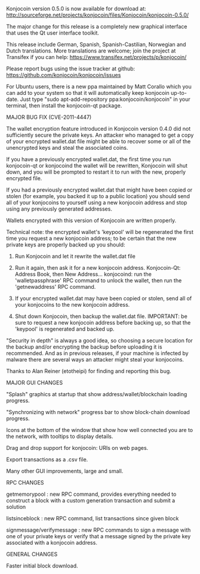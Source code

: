 Konjocoin version 0.5.0 is now available for download at:
http://sourceforge.net/projects/konjocoin/files/Konjocoin/konjocoin-0.5.0/

The major change for this release is a completely new graphical interface that uses the Qt user interface toolkit.

This release include German, Spanish, Spanish-Castilian, Norwegian and Dutch translations. More translations are welcome; join the project at Transifex if you can help:
https://www.transifex.net/projects/p/konjocoin/

Please report bugs using the issue tracker at github:
https://github.com/konjocoin/konjocoin/issues

For Ubuntu users, there is a new ppa maintained by Matt Corallo which you can add to your system so that it will automatically keep konjocoin up-to-date.  Just type "sudo apt-add-repository ppa:konjocoin/konjocoin" in your terminal, then install the konjocoin-qt package.

MAJOR BUG FIX  (CVE-2011-4447)

The wallet encryption feature introduced in Konjocoin version 0.4.0 did not sufficiently secure the private keys. An attacker who
managed to get a copy of your encrypted wallet.dat file might be able to recover some or all of the unencrypted keys and steal the
associated coins.

If you have a previously encrypted wallet.dat, the first time you run konjocoin-qt or konjocoind the wallet will be rewritten, Konjocoin will
shut down, and you will be prompted to restart it to run with the new, properly encrypted file.

If you had a previously encrypted wallet.dat that might have been copied or stolen (for example, you backed it up to a public
location) you should send all of your konjocoins to yourself using a new konjocoin address and stop using any previously generated addresses.

Wallets encrypted with this version of Konjocoin are written properly.

Technical note: the encrypted wallet's 'keypool' will be regenerated the first time you request a new konjocoin address; to be certain that the
new private keys are properly backed up you should:

1. Run Konjocoin and let it rewrite the wallet.dat file

2. Run it again, then ask it for a new konjocoin address.
Konjocoin-Qt: Address Book, then New Address...
konjocoind: run the 'walletpassphrase' RPC command to unlock the wallet,  then run the 'getnewaddress' RPC command.

3. If your encrypted wallet.dat may have been copied or stolen, send  all of your konjocoins to the new konjocoin address.

4. Shut down Konjocoin, then backup the wallet.dat file.
IMPORTANT: be sure to request a new konjocoin address before backing up, so that the 'keypool' is regenerated and backed up.

"Security in depth" is always a good idea, so choosing a secure location for the backup and/or encrypting the backup before uploading it is recommended. And as in previous releases, if your machine is infected by malware there are several ways an attacker might steal your konjocoins.

Thanks to Alan Reiner (etotheipi) for finding and reporting this bug.

MAJOR GUI CHANGES

"Splash" graphics at startup that show address/wallet/blockchain loading progress.

"Synchronizing with network" progress bar to show block-chain download progress.

Icons at the bottom of the window that show how well connected you are to the network, with tooltips to display details.

Drag and drop support for konjocoin: URIs on web pages.

Export transactions as a .csv file.

Many other GUI improvements, large and small.

RPC CHANGES

getmemorypool : new RPC command, provides everything needed to construct a block with a custom generation transaction and submit a solution

listsinceblock : new RPC command, list transactions since given block

signmessage/verifymessage : new RPC commands to sign a message with one of your private keys or verify that a message signed by the private key associated with a konjocoin address.

GENERAL CHANGES

Faster initial block download.
